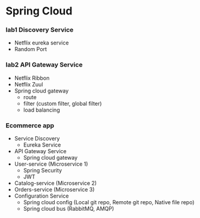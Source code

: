 # Spring Cloud

### lab1 Discovery Service
- Netflix eureka service
- Random Port

### lab2 API Gateway Service
- Netflix Ribbon
- Netflix Zuul
- Spring cloud gateway
  - route
  - filter (custom filter, global filter)
  - load balancing

### Ecommerce app  
- Service Discovery
  - Eureka Service
- API Gateway Service
  - Spring cloud gateway
- User-service (Microservice 1)
  - Spring Security
  - JWT
- Catalog-service (Microservice 2)
- Orders-service (Microservice 3)
- Configuration Service
  - Spring cloud config (Local git repo, Remote git repo, Native file repo)
  - Spring cloud bus (RabbitMQ, AMQP)
